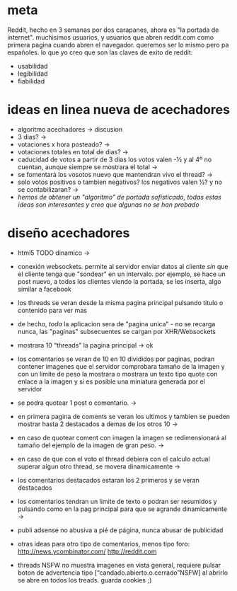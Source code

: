 meta
====

Reddit, hecho en 3 semanas por dos carapanes, ahora es "la portada de internet". muchisimos usuarios, y usuarios que
abren reddit.com como primera pagina cuando abren el navegador. queremos ser lo mismo pero pa españoles.
lo que yo creo que son las claves de exito de reddit:

* usabilidad
* legibilidad
* fiabilidad

ideas en linea nueva de acechadores
===================================

* algoritmo acechadores -> discusion
* 3 dias? -> 
* votaciones x hora posteado? -> 
* votaciones totales en total de dias? -> 
* caducidad de votos a partir de 3 dias los votos valen -½ y al 4º no cuentan, aunque siempre se mostrara el total -> 
* se fomentará los vosotos nuevo que mantendran vivo el thread? ->
* solo votos positivos o tambien negativos? los negativos valen ½? y no se contabilizaran? ->
* *hemos de obtener un "algoritmo" de portada sofisticado, todas estas ideas son interesantes y creo que algunas no
se han probado*

diseño acechadores
==================

* html5 TODO dinamico -> 
* conexión websockets. permite al servidor enviar datos al cliente *sin* que el cliente tenga que "sondear"
en un intervalo. por ejemplo, se hace un post nuevo, a todos los clientes viendo la portada, se les inserta, algo
similar a facebook
* los threads se veran desde la misma pagina principal pulsando titulo o contenido para ver mas
* de hecho, *toda* la aplicacion sera de "pagina unica" - no se recarga nunca, las "paginas" subsecuentes se cargan
por XHR/Websockets
* mostrara 10 “threads” la pagina principal -> ok
* los comentarios se veran de 10 en 10 divididos por paginas, podran contener imagenes que el servidor comprobara tamaño
de la imagen y con un limite de peso la mostrara o mostrara un texto tipo quote con enlace a la imagen y si es posible
una miniatura generada por el servidor
* se podra quotear 1 post o comentario. ->
* en primera pagina de coments se veran los ultimos y tambien se pueden mostrar hasta 2 destacados a demas de los otros 10 ->
* en caso de quotear coment con imagen la imagen se redimensionará al tamaño del ejemplo de la imagen de gran peso. ->
* en caso de que con el voto el thread debiera con el calculo actual superar algun otro thread, se movera dinamicamente ->
* los comentarios destacados estaran los 2 primeros y se veran destacados
* los comentarios tendran un limite de texto o podran ser resumidos y pulsando como en la pag principal para que se agrande dinamicamente ->
* publi adsense no abusiva a pié de página, nunca abusar de publicidad
* otras ideas para otro tipo de comentarios, menos tipo foro: http://news.ycombinator.com/ http://reddit.com

* threads NSFW no muestra imagenes en vista general, requiere pulsar boton de advertencia tipo [“candado.abierto.o.cerrado”NSFW] al abrirlo se abre en todos los treads. guarda cookies ;)

